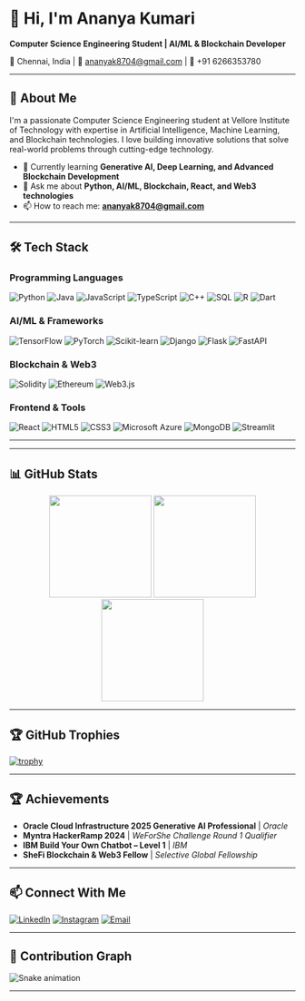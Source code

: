 # 👋 Hi, I'm Ananya Kumari

**Computer Science Engineering Student | AI/ML & Blockchain Developer**

📍 Chennai, India | 📧 ananyak8704@gmail.com | 📱 +91 6266353780

---

## 🚀 About Me

I'm a passionate Computer Science Engineering student at Vellore Institute of Technology with expertise in Artificial Intelligence, Machine Learning, and Blockchain technologies. I love building innovative solutions that solve real-world problems through cutting-edge technology.

- 🌱 Currently learning **Generative AI, Deep Learning, and Advanced Blockchain Development**
- 💬 Ask me about **Python, AI/ML, Blockchain, React, and Web3 technologies**
- 📫 How to reach me: **ananyak8704@gmail.com**

---

## 🛠️ Tech Stack

### Programming Languages
![Python](https://img.shields.io/badge/Python-3776AB?style=for-the-badge&logo=python&logoColor=white)
![Java](https://img.shields.io/badge/Java-ED8B00?style=for-the-badge&logo=java&logoColor=white)
![JavaScript](https://img.shields.io/badge/JavaScript-F7DF1E?style=for-the-badge&logo=javascript&logoColor=black)
![TypeScript](https://img.shields.io/badge/TypeScript-007ACC?style=for-the-badge&logo=typescript&logoColor=white)
![C++](https://img.shields.io/badge/C++-00599C?style=for-the-badge&logo=c%2B%2B&logoColor=white)
![SQL](https://img.shields.io/badge/SQL-4479A1?style=for-the-badge&logo=mysql&logoColor=white)
![R](https://img.shields.io/badge/R-276DC3?style=for-the-badge&logo=r&logoColor=white)
![Dart](https://img.shields.io/badge/Dart-0175C2?style=for-the-badge&logo=dart&logoColor=white)

### AI/ML & Frameworks
![TensorFlow](https://img.shields.io/badge/TensorFlow-FF6F00?style=for-the-badge&logo=tensorflow&logoColor=white)
![PyTorch](https://img.shields.io/badge/PyTorch-EE4C2C?style=for-the-badge&logo=pytorch&logoColor=white)
![Scikit-learn](https://img.shields.io/badge/Scikit--learn-F7931E?style=for-the-badge&logo=scikit-learn&logoColor=white)
![Django](https://img.shields.io/badge/Django-092E20?style=for-the-badge&logo=django&logoColor=white)
![Flask](https://img.shields.io/badge/Flask-000000?style=for-the-badge&logo=flask&logoColor=white)
![FastAPI](https://img.shields.io/badge/FastAPI-009688?style=for-the-badge&logo=fastapi&logoColor=white)

### Blockchain & Web3
![Solidity](https://img.shields.io/badge/Solidity-363636?style=for-the-badge&logo=solidity&logoColor=white)
![Ethereum](https://img.shields.io/badge/Ethereum-3C3C3D?style=for-the-badge&logo=ethereum&logoColor=white)
![Web3.js](https://img.shields.io/badge/Web3.js-F16822?style=for-the-badge&logo=web3.js&logoColor=white)

### Frontend & Tools
![React](https://img.shields.io/badge/React-20232A?style=for-the-badge&logo=react&logoColor=61DAFB)
![HTML5](https://img.shields.io/badge/HTML5-E34F26?style=for-the-badge&logo=html5&logoColor=white)
![CSS3](https://img.shields.io/badge/CSS3-1572B6?style=for-the-badge&logo=css3&logoColor=white)
![Microsoft Azure](https://img.shields.io/badge/Microsoft_Azure-0089D6?style=for-the-badge&logo=microsoft-azure&logoColor=white)
![MongoDB](https://img.shields.io/badge/MongoDB-47A248?style=for-the-badge&logo=mongodb&logoColor=white)
![Streamlit](https://img.shields.io/badge/Streamlit-FF4B4B?style=for-the-badge&logo=streamlit&logoColor=white)

---



---

## 📊 GitHub Stats

<div align="center">
  
  <img height="180em" src="https://github-readme-stats.vercel.app/api?username=ananya-droid&show_icons=true&theme=radical&hide_border=true" />
  <img height="180em" src="https://github-readme-streak-stats.herokuapp.com/?user=ananya-droid&theme=radical&hide_border=true" />
  
  <img height="180em" src="https://github-readme-stats.vercel.app/api/top-langs/?username=ananya-droid&layout=compact&theme=radical&hide_border=true" />
  
</div>

---

## 🏆 GitHub Trophies

[![trophy](https://github-profile-trophy.vercel.app/?username=ananya-droid&theme=radical&row=2&column=4)](https://github.com/ryo-ma/github-profile-trophy)

---

## 🏆 Achievements

- **Oracle Cloud Infrastructure 2025 Generative AI Professional** | *Oracle*
- **Myntra HackerRamp 2024** | *WeForShe Challenge Round 1 Qualifier*
- **IBM Build Your Own Chatbot – Level 1** | *IBM*
- **SheFi Blockchain & Web3 Fellow** | *Selective Global Fellowship*

---

## 📫 Connect With Me

[![LinkedIn](https://img.shields.io/badge/LinkedIn-0A66C2?style=for-the-badge&logo=linkedin&logoColor=white)](https://www.linkedin.com/in/ananya-kumari-809127290/)
[![Instagram](https://img.shields.io/badge/Instagram-E4405F?style=for-the-badge&logo=instagram&logoColor=white)](https://www.instagram.com/anaanyaaa_._/)
[![Email](https://img.shields.io/badge/Email-D14836?style=for-the-badge&logo=gmail&logoColor=white)](mailto:ananyak8704@gmail.com)

---


## 🐍 Contribution Graph

![Snake animation](https://github.com/ananya-droid/ananya-droid/blob/output/github-contribution-grid-snake.svg)

---

<div align="center">


</div>
